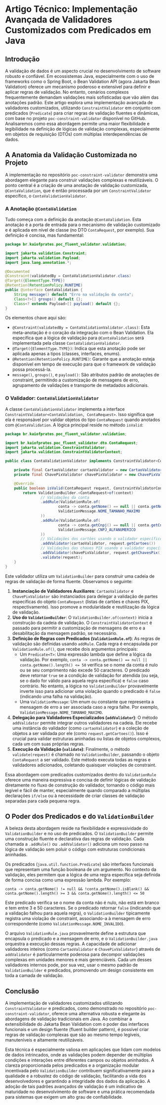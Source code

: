 # Artigo Técnico: Implementação Avançada de Validadores Customizados com Predicados em Java

## Introdução

A validação de dados é um aspecto crucial no desenvolvimento de software robusto e confiável. Em ecossistemas Java, especialmente com o uso de frameworks como o Spring Boot, o Bean Validation API (agora Jakarta Bean Validation) oferece um mecanismo poderoso e extensível para definir e aplicar regras de validação. No entanto, cenários complexos frequentemente demandam validações mais sofisticadas que vão além das anotações padrão. Este artigo explora uma implementação avançada de validadores customizados, utilizando `ConstraintValidator` em conjunto com predicados (`Predicate`) para criar regras de validação fluentes e dinâmicas, com base no projeto `poc-constraint-validator` disponível no GitHub. Analisaremos como essa abordagem permite uma maior flexibilidade e legibilidade na definição de lógicas de validação complexas, especialmente em objetos de requisição (DTOs) com múltiplas interdependências de dados.


## A Anatomia da Validação Customizada no Projeto

A implementação no repositório `poc-constraint-validator` demonstra uma abordagem elegante para construir validações complexas e reutilizáveis. O ponto central é a criação de uma anotação de validação customizada, `@ContaValidation`, que é então processada por um `ConstraintValidator` específico, o `ContaValidationValidator`.

### A Anotação `@ContaValidation`

Tudo começa com a definição da anotação `@ContaValidation`. Esta anotação é a porta de entrada para o mecanismo de validação customizado e é aplicada em nível de classe (no DTO `ContaRequest`, por exemplo). Sua definição é concisa, mas fundamental:

```java
package br.kaiofprates.poc_fluent_validator.validation;

import jakarta.validation.Constraint;
import jakarta.validation.Payload;
import java.lang.annotation.*;

@Documented
@Constraint(validatedBy = ContaValidationValidator.class)
@Target({ElementType.TYPE})
@Retention(RetentionPolicy.RUNTIME)
public @interface ContaValidation {
    String message() default "Erro na validação da conta";
    Class<?>[] groups() default {};
    Class<? extends Payload>[] payload() default {};
}
```

Os elementos chave aqui são:

*   `@Constraint(validatedBy = ContaValidationValidator.class)`: Esta meta-anotação é o coração da integração com o Bean Validation. Ela especifica que a lógica de validação para `@ContaValidation` será implementada pela classe `ContaValidationValidator`.
*   `@Target({ElementType.TYPE})`: Indica que esta anotação pode ser aplicada apenas a tipos (classes, interfaces, enums).
*   `@Retention(RetentionPolicy.RUNTIME)`: Garante que a anotação esteja disponível em tempo de execução para que o framework de validação possa processá-la.
*   `message()`, `groups()`, e `payload()`: São atributos padrão de anotações de constraint, permitindo a customização de mensagens de erro, agrupamento de validações e transporte de metadados adicionais.

### O Validador: `ContaValidationValidator`

A classe `ContaValidationValidator` implementa a interface `ConstraintValidator<ContaValidation, ContaRequest>`. Isso significa que ela é responsável por validar objetos do tipo `ContaRequest` quando anotados com `@ContaValidation`. A lógica principal reside no método `isValid`:

```java
package br.kaiofprates.poc_fluent_validator.validation;

import br.kaiofprates.poc_fluent_validator.dto.ContaRequest;
import jakarta.validation.ConstraintValidator;
import jakarta.validation.ConstraintValidatorContext;

public class ContaValidationValidator implements ConstraintValidator<ContaValidation, ContaRequest> {

    private final CartaoValidator cartaoValidator = new CartaoValidator();
    private final ChavePixValidator chavePixValidator = new ChavePixValidator();

    @Override
    public boolean isValid(ContaRequest request, ConstraintValidatorContext context) {
        return ValidationBuilder.<ContaRequest>of(context)
                // Validações da conta
                .addRule(ValidationRule.of(
                        conta -> conta.getNome() == null || conta.getNome().length() <= 50,
                        ValidationMessage.NOME_TAMANHO_MAXIMO
                ))
                .addRule(ValidationRule.of(
                        conta -> conta.getCnpj() == null || conta.getCnpj().matches("^[a-zA-Z0-9]*$"),
                        ValidationMessage.CNPJ_ALFANUMERICO
                ))
                // Validações dos cartões usando o validador específico
                .addValidator(cartaoValidator, request.getCartoes())
                // Validações das chaves PIX usando o validador específico
                .addValidator(chavePixValidator, request.getChavesPix())
                .validate(request);
    }
}
```

Este validador utiliza um `ValidationBuilder` para construir uma cadeia de regras de validação de forma fluente. Observamos o seguinte:

1.  **Instanciação de Validadores Auxiliares**: `CartaoValidator` e `ChavePixValidator` são instanciados para delegar a validação de partes específicas do objeto `ContaRequest` (listas de cartões e chaves PIX, respectivamente). Isso promove a modularidade e reutilização da lógica de validação.
2.  **Uso do `ValidationBuilder`**: O `ValidationBuilder.of(context)` inicia a construção da cadeia de validação. O `ConstraintValidatorContext` é passado para permitir a customização de mensagens de erro e a desabilitação da mensagem padrão, se necessário.
3.  **Definição de Regras com Predicados (`ValidationRule.of`)**: As regras de validação são definidas usando `addRule`. Cada regra é encapsulada por `ValidationRule.of()`, que recebe dois argumentos principais:
    *   Um `Predicate<T>`: Uma expressão lambda que define a lógica da validação. Por exemplo, `conta -> conta.getNome() == null || conta.getNome().length() <= 50` verifica se o nome da conta é nulo ou se seu comprimento não excede 50 caracteres. O predicado deve retornar `true` se a condição de validação for atendida (ou seja, se o dado for válido para aquela regra específica) e `false` caso contrário. No entanto, a lógica no `ValidationBuilder` provavelmente inverte isso para adicionar uma violação quando o predicado é `false` (indicando uma falha na validação).
    *   Uma `ValidationMessage`: Um enum ou constante que representa a mensagem de erro a ser associada caso a regra falhe. Por exemplo, `ValidationMessage.NOME_TAMANHO_MAXIMO`.
4.  **Delegação para Validadores Especializados (`addValidator`)**: O método `addValidator` permite integrar outros validadores na cadeia. Ele recebe uma instância do validador (como `cartaoValidator`) e a coleção de objetos a ser validada por ele (como `request.getCartoes()`). Isso é crucial para validar estruturas aninhadas ou listas de objetos complexos, cada um com suas próprias regras.
5.  **Execução da Validação (`validate`)**: Finalmente, o método `validate(request)` é chamado no `ValidationBuilder`, passando o objeto `ContaRequest` a ser validado. Este método executa todas as regras e validadores adicionados, coletando quaisquer violações de constraint.

Essa abordagem com predicados customizados dentro do `ValidationRule` oferece uma maneira expressiva e concisa de definir lógicas de validação diretamente no fluxo de construção do validador, tornando o código mais legível e fácil de manter, especialmente quando comparado a múltiplas declarações `if/else` ou à necessidade de criar classes de validação separadas para cada pequena regra.


## O Poder dos Predicados e do `ValidationBuilder`

A beleza desta abordagem reside na flexibilidade e expressividade do `ValidationBuilder` e no uso de predicados. O `ValidationBuilder` permite uma construção fluente e declarativa das regras de validação. Cada chamada a `.addRule()` ou `.addValidator()` adiciona um novo passo na lógica de validação sem poluir o código com estruturas condicionais aninhadas.

Os predicados (`java.util.function.Predicate`) são interfaces funcionais que representam uma função booleana de um argumento. No contexto da validação, eles permitem que a lógica de uma regra específica seja definida de forma concisa como uma expressão lambda. Por exemplo:

`conta -> conta.getNome() != null && !conta.getNome().isBlank() && conta.getNome().length() >= 3 && conta.getNome().length() <= 50`

Este predicado verifica se o nome da conta não é nulo, não está em branco e tem entre 3 e 50 caracteres. Se o predicado retornar `false` (indicando que a validação falhou para aquela regra), o `ValidationBuilder` tipicamente registra uma violação de constraint, associando-a à mensagem de erro correspondente (como `ValidationMessage.NOME_INVALIDO`).

O arquivo `ValidationRule.java` provavelmente define a estrutura que encapsula o predicado e a mensagem de erro, e o `ValidationBuilder.java` orquestra a execução dessas regras. A capacidade de adicionar validadores inteiros (como `CartaoValidator` e `ChavePixValidator`) através de `addValidator` é particularmente poderosa para decompor validações complexas em unidades menores e mais gerenciáveis. Cada um desses validadores internos pode, por sua vez, usar o mesmo padrão de `ValidationBuilder` e predicados, promovendo um design consistente em toda a camada de validação.

## Conclusão

A implementação de validadores customizados utilizando `ConstraintValidator` e predicados, como demonstrado no repositório `poc-constraint-validator`, oferece uma alternativa robusta e elegante às abordagens de validação tradicionais em Java. Ao combinar a extensibilidade do Jakarta Bean Validation com o poder das interfaces funcionais e um design fluente (fluent builder pattern), é possível criar regras de validação complexas que são ao mesmo tempo legíveis, manuteníveis e altamente reutilizáveis.

Esta técnica é especialmente valiosa em aplicações que lidam com modelos de dados intrincados, onde as validações podem depender de múltiplas condições e interações entre diferentes campos ou objetos aninhados. A clareza proporcionada pelos predicados e a organização modular incentivada pelo `ValidationBuilder` contribuem significativamente para a qualidade e a robustez do código de validação, facilitando a vida dos desenvolvedores e garantindo a integridade dos dados da aplicação. A adoção de tais padrões avançados de validação é um indicativo de maturidade no desenvolvimento de software e uma prática recomendada para sistemas que exigem um alto grau de confiabilidade.
